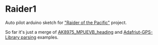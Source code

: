 # Raider1 
Auto pilot arduino sketch for ["Raider of the Pacific"](http://raiderofthepacific.blogspot.com) project.

So far it's just a merge of [AK8975_MPUEVB_heading](https://github.com/jrowberg/i2cdevlib/tree/master/Arduino/AK8975/Examples/AK8975_MPUEVB_heading) and [Adafriut-GPS-Library  parsing](https://github.com/adafruit/Adafruit-GPS-Library/tree/master/examples/parsing) examples.
